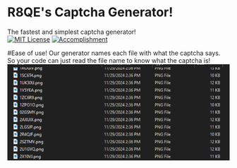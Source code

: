 # R8QE's Captcha Generator!
The fastest and simplest captcha generator!<br>
[![MIT License](https://img.shields.io/badge/License-MIT-green.svg)](https://choosealicense.com/licenses/mit/)
[![Accomplishment](https://img.shields.io/badge/Fastest_Gen-5_per_0.01s-green)]()<br>

#Ease of use!
Our generator names each file with what the captcha says. So your code can just read the file name to know what the captcha is!
![App Screenshot](https://github.com/4Cafes/captcha-gen/blob/main/images/Screenshot%202024-11-29%20143752.png?raw=true)
